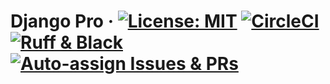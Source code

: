 # Django Pro &middot; [![License: MIT](https://img.shields.io/badge/License-MIT-blue.svg)](https://opensource.org/licenses/MIT) [![CircleCI](https://circleci.com/gh/carlos-regis/django-pro.svg?style=shield)](https://circleci.com/gh/carlos-regis/django-pro) [![Ruff & Black](https://github.com/carlos-regis/django-pro/actions/workflows/lint-format.yaml/badge.svg)](https://github.com/carlos-regis/django-pro/actions/workflows/lint-format.yaml) [![Auto-assign Issues & PRs](https://github.com/carlos-regis/django-pro/actions/workflows/auto-assign.yml/badge.svg)](https://github.com/carlos-regis/django-pro/actions/workflows/auto-assign.yml)

